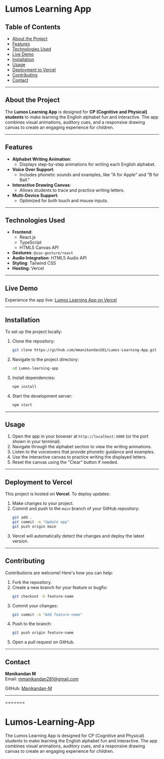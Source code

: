 
# **Lumos Learning App**

## **Table of Contents**
- [About the Project](#about-the-project)
- [Features](#features)
- [Technologies Used](#technologies-used)
- [Live Demo](#live-demo)
- [Installation](#installation)
- [Usage](#usage)
- [Deployment to Vercel](#deployment-to-vercel)
- [Contributing](#contributing)
- [Contact](#contact)

---

## **About the Project**
The **Lumos Learning App** is designed for **CP (Cognitive and Physical) students** to make learning the English alphabet fun and interactive. The app combines visual animations, auditory cues, and a responsive drawing canvas to create an engaging experience for children.

---

## **Features**
- **Alphabet Writing Animation**:  
  - Displays step-by-step animations for writing each English alphabet.  
- **Voice Over Support**:  
  - Includes phonetic sounds and examples, like "A for Apple" and "B for Ball."  
- **Interactive Drawing Canvas**:  
  - Allows students to trace and practice writing letters.  
- **Multi-Device Support**:  
  - Optimized for both touch and mouse inputs.  

---

## **Technologies Used**
- **Frontend**:
  - React.js
  - TypeScript
  - HTML5 Canvas API
- **Gestures**: `@use-gesture/react`
- **Audio Integration**: HTML5 Audio API
- **Styling**: Tailwind CSS
- **Hosting**: Vercel

---

## **Live Demo**
Experience the app live: [Lumos Learning App on Vercel](https://lumos-learning-app.vercel.app)

---

## **Installation**

To set up the project locally:

1. Clone the repository:
   ```bash
   git clone https://github.com/mmanikandan281/Lumos-Learning-App.git
   ```
2. Navigate to the project directory:
   ```bash
   cd Lumos-learning-app
   ```
3. Install dependencies:
   ```bash
   npm install
   ```
4. Start the development server:
   ```bash
   npm start
   ```

---

## **Usage**
1. Open the app in your browser at `http://localhost:3000` (or the port shown in your terminal).  
2. Navigate through the alphabet section to view the writing animations.  
3. Listen to the voiceovers that provide phonetic guidance and examples.  
4. Use the interactive canvas to practice writing the displayed letters.  
5. Reset the canvas using the "Clear" button if needed.  

---

## **Deployment to Vercel**
This project is hosted on **Vercel**. To deploy updates:
1. Make changes to your project.  
2. Commit and push to the `main` branch of your GitHub repository:
   ```bash
   git add .
   git commit -m "Update app"
   git push origin main
   ```
3. Vercel will automatically detect the changes and deploy the latest version.  

---

## **Contributing**
Contributions are welcome! Here's how you can help:
1. Fork the repository.  
2. Create a new branch for your feature or bugfix:
   ```bash
   git checkout -b feature-name
   ```
3. Commit your changes:
   ```bash
   git commit -m "Add feature-name"
   ```
4. Push to the branch:
   ```bash
   git push origin feature-name
   ```
5. Open a pull request on GitHub.  

---

## **Contact**
**Manikandan M**  
Email: mmanikandan281@gmail.com

GitHub: [Manikandan-M](https://github.com/mmanikandan281)  

---


=======
# Lumos-Learning-App
The Lumos Learning App is designed for CP (Cognitive and Physical) students to make learning the English alphabet fun and interactive. The app combines visual animations, auditory cues, and a responsive drawing canvas to create an engaging experience for children.

